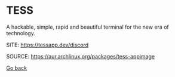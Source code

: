 # TESS

 A hackable, simple, rapid and beautiful terminal for the new era of technology.

 SITE: https://tessapp.dev/discord

 SOURCE: https://aur.archlinux.org/packages/tess-appimage

 [Go back](https://portable-linux-apps.github.io/apps.html)
